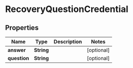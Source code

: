 

# RecoveryQuestionCredential


## Properties

| Name | Type | Description | Notes |
|------------ | ------------- | ------------- | -------------|
|**answer** | **String** |  |  [optional] |
|**question** | **String** |  |  [optional] |



